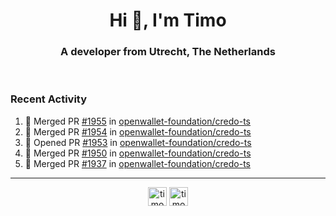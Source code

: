 <h1 align="center">Hi 👋, I'm Timo</h1>
<h3 align="center">A developer from Utrecht, The Netherlands</h3>
<br/>
<!-- https://github.com/rahuldkjain/github-profile-readme-generator --!>

<!--  <p align="left"><img src="https://github-readme-stats.vercel.app/api?username=timoglastra&show_icons=true&count_private=true&" alt="timoglastra" /></p> --!>

<!--
Github language stats
<p align="left"><img src="https://github-readme-stats.vercel.app/api/top-langs/?username=timoglastra&layout=compact" alt="timoglastra" /><p>
-->

<!-- Codestats language stats -->
<!-- <p align="left"><img src="https://codestats-readme.vercel.app/api/top-langs/?username=timoglastra&layout=compact&language_count=12" alt="timoglastra" /><p>    --!>
  
<h3>Recent Activity</h3>

<!--START_SECTION:activity-->
1. 🎉 Merged PR [#1955](https://github.com/openwallet-foundation/credo-ts/pull/1955) in [openwallet-foundation/credo-ts](https://github.com/openwallet-foundation/credo-ts)
2. 🎉 Merged PR [#1954](https://github.com/openwallet-foundation/credo-ts/pull/1954) in [openwallet-foundation/credo-ts](https://github.com/openwallet-foundation/credo-ts)
3. 💪 Opened PR [#1953](https://github.com/openwallet-foundation/credo-ts/pull/1953) in [openwallet-foundation/credo-ts](https://github.com/openwallet-foundation/credo-ts)
4. 🎉 Merged PR [#1950](https://github.com/openwallet-foundation/credo-ts/pull/1950) in [openwallet-foundation/credo-ts](https://github.com/openwallet-foundation/credo-ts)
5. 🎉 Merged PR [#1937](https://github.com/openwallet-foundation/credo-ts/pull/1937) in [openwallet-foundation/credo-ts](https://github.com/openwallet-foundation/credo-ts)
<!--END_SECTION:activity-->

---

<p align="center">
<a href="https://twitter.com/timoglastra" target="blank"><img align="center" src="https://cdn.jsdelivr.net/npm/simple-icons@3.0.1/icons/twitter.svg" alt="timoglastra" height="30" width="30" /></a>
<a href="https://linkedin.com/in/timoglastra" target="blank"><img align="center" src="https://cdn.jsdelivr.net/npm/simple-icons@3.0.1/icons/linkedin.svg" alt="timoglastra" height="30" width="30" /></a>
</p>




